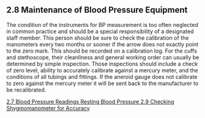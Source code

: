 ## 2.8 Maintenance of Blood Pressure Equipment

The condition of the instruments for BP measurement is too often neglected in common practice and should be a special responsibility of a designated staff member. This person should be sure to check the calibration of the manometers every two months or sooner if the arrow does not exactly point to the zero mark. This should be recorded on a calibration log. For the cuffs and stethoscope, their cleanliness and general working order can usually be determined by simple inspection. Those inspections should include a check of zero level, ability to accurately calibrate against a mercury meter, and the conditions of all tubings and fittings. If the aneroid gauge does not calibrate to zero against the mercury meter it will be sent back to the manufacturer to be recalibrated.


<div class="center">
<div class="btn-group">
  <a href=":pages_path:/manuals/resting-blood-pressure/2-07-blood-pressure-readings.md" class="btn btn-default">
    <span class="glyphicon glyphicon-chevron-left"></span>
    2.7 Blood Pressure Readings
  </a>

  <a href=":pages_path:/manuals/resting-blood-pressure" class="btn btn-default">
    <span class="glyphicon glyphicon-chevron-up"></span>
    Resting Blood Pressure
  </a>

  <a href=":pages_path:/manuals/resting-blood-pressure/2-09-00-checking-sphygo-accuracy.md" class="btn btn-success">
    2.9 Checking Shygmomanometer for Accuracy
    <span class="glyphicon glyphicon-chevron-right"></span>
  </a>
</div>
</div>
